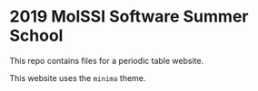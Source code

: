 # 2019 MolSSI Software Summer School

This repo contains files for a periodic table website.

This website uses the `minima` theme.

